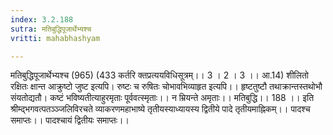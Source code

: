 ```yaml
---
index: 3.2.188
sutra: मतिबुद्धिपूजार्थेभ्यश्च
vritti: mahabhashyam

---
```

 मतिबुद्धिपूजार्थेभ्यश्च (965) (433 कर्तरि क्तप्रत्ययविधिसूत्रम्।। 3 । 2 । 3 ।। आ.14) शीलितो रक्षितः क्षान्त आक्रुष्टो जुष्ट इत्यपि। रुष्टः च रुषितः चोभावभिव्याहृत इत्यपि।। हृष्टतुष्टौ तथाक्रान्तस्तथोभौ संयतोद्यतौ। कष्टं भविष्यतीत्याहुरमृताः पूर्ववत्स्मृताः।। न म्रियन्ते अमृताः।। मतिबुद्धि।। 188 ।। इति श्रीम्द्भगवत्पतञ्ञ्जलिविरचते व्याकरणमहाभाष्ये तृतीयस्याध्यायस्य द्वितीये पादे तृतीयमाह्निकम्।। पादश्च समाप्तः।। पादश्चायं द्वितीयः समाप्तः।। 